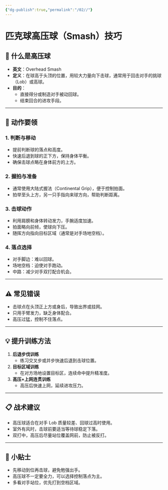 ```yaml
---
{"dg-publish":true,"permalink":"/02//"}
---
```


# 匹克球高压球（Smash）技巧

## 🎯 什么是高压球
- **英文**：Overhead Smash  
- **定义**：在球高于头顶的位置，用较大力量向下击球，通常用于回击对手的挑球（Lob）或高球。
- **目的**：
  - 直接得分或制造对手被动回球。
  - 结束回合的进攻手段。

---

## 🏓 动作要领

### 1. 判断与移动
- 提前判断球的落点和高度。
- 快速后退到球的正下方，保持身体平衡。
- 确保击球点略在身体前方的上方。

### 2. 握拍与准备
- 通常使用大陆式握法（Continental Grip），便于控制拍面。
- 拍举至头上方，另一只手指向来球方向，帮助判断距离。

### 3. 击球动作
- 利用肩膀和身体转动发力，手腕适度加速。
- 拍面略向前倾，使球向下压。
- 随挥方向指向目标区域（通常是对手场地空档）。

### 4. 落点选择
- 对手脚边：难以回球。
- 场地空档：迫使对手跑动。
- 中路：减少对手双打配合机会。

---

## ⚠ 常见错误
- 击球点在头顶正上方或身后，导致出界或挂网。
- 只用手臂发力，缺乏身体配合。
- 高压过猛，控制不住落点。

---

## 💡 提升训练方法
1. **后退步伐训练**
   - 练习交叉步或并步快速后退到击球位置。
2. **目标区域训练**
   - 在对方场地设置目标区，连续命中提升精准度。
3. **高压+上网连贯训练**
   - 高压后快速上网，延续进攻压力。

---

## 📋 战术建议
- 高压球适合在对手 Lob 质量较差、回球过高时使用。
- 室外有风时，击球前要适当等待球稳定下落。
- 双打中，高压后尽量站位覆盖网前，防止被反打。

---

## 📌 小贴士
- 先移动到位再击球，避免勉强出手。
- 高压球不一定要全力，可以选择控制落点为主。
- 多看对手站位，优先打到空档区域。
